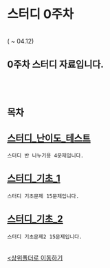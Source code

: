 # 스터디 0주차
</br>
 ( ~ 04.12)

 0주차 스터디 자료입니다.
-

</br></br>

## 목차


[스터디_난이도_테스트](codingtest.ipynb)
-    
    스터디 반 나누기용 4문제입니다.

[스터디_기초_1](230406_lv1.ipynb)
-    
    스터디 기초문제 15문제입니다.

[스터디_기초_2](230411_lv2.ipynb)
-    
    스터디 기초문제2 15문제입니다.

<br>[<상위폴더로 이동하기](..)